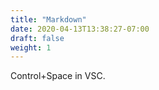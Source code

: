 ```yaml
---
title: "Markdown"
date: 2020-04-13T13:38:27-07:00
draft: false
weight: 1
---
```


Control+Space in VSC.
